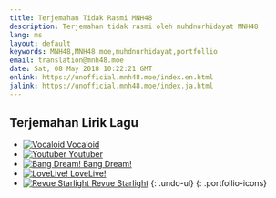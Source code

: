 ```yaml
---
title: Terjemahan Tidak Rasmi MNH48
description: Terjemahan tidak rasmi oleh muhdnurhidayat MNH48
lang: ms
layout: default
keywords: MNH48,MNH48.moe,muhdnurhidayat,portfollio
email: translation@mnh48.moe
date: Sat, 08 May 2018 10:22:21 GMT
enlink: https://unofficial.mnh48.moe/index.en.html
jalink: https://unofficial.mnh48.moe/index.ja.html
---
```


## Terjemahan Lirik Lagu
- [![Vocaloid](/img/index/tile-vocaloid.png "Vocaloid") <span>Vocaloid</span>](/vocaloid/index.ms.html "Vocaloid")
- [![Youtuber](/img/index/tile-youtuber.png "Youtuber") <span>Youtuber</span>](/youtuber/index.ms.html "Youtuber")
- [![Bang Dream!](/img/index/tile-bandori.png "Bang Dream!") <span>Bang Dream!</span>](/bandori/index.ms.html "Bang Dream!")
- [![LoveLive!](/img/index/tile-lovelive.png "LoveLive!") <span>LoveLive!</span>](/lovelive/index.ms.html "LoveLive!")
- [![Revue Starlight](/img/index/tile-revue.png "Revue Starlight") <span>Revue Starlight</span>](/revue/index.ms.html "Revue Starlight")
{: .undo-ul}
{: .portfollio-icons}
